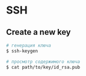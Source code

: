 # SSH

## Create a new key
```bash
# генерация ключа
$ ssh-keygen

# просмотр содержимого ключа
$ cat path/to/key/id_rsa.pub
```
